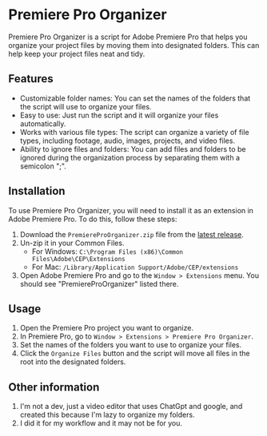 # Premiere Pro Organizer

Premiere Pro Organizer is a script for Adobe Premiere Pro that helps you organize your project files by moving them into designated folders. This can help keep your project files neat and tidy.

## Features

- Customizable folder names: You can set the names of the folders that the script will use to organize your files.
- Easy to use: Just run the script and it will organize your files automatically.
- Works with various file types: The script can organize a variety of file types, including footage, audio, images, projects, and video files.
- Ability to ignore files and folders: You can add files and folders to be ignored during the organization process by separating them with a semicolon ";".

## Installation

To use Premiere Pro Organizer, you will need to install it as an extension in Adobe Premiere Pro. To do this, follow these steps:

1. Download the `PremiereProOrganizer.zip` file from the [latest release](https://github.com/Selgy/PremiereProOrganizer/releases/latest).
2. Un-zip it in your Common Files.
   - For Windows: `C:\Program Files (x86)\Common Files\Adobe\CEP\Extensions`
   - For Mac: `/Library/Application Support/Adobe/CEP/extensions`
3. Open Adobe Premiere Pro and go to the `Window > Extensions` menu. You should see "PremiereProOrganizer" listed there.

## Usage

1. Open the Premiere Pro project you want to organize.
2. In Premiere Pro, go to `Window > Extensions > Premiere Pro Organizer`.
3. Set the names of the folders you want to use to organize your files.
4. Click the `Organize Files` button and the script will move all files in the root into the designated folders.

## Other information
1. I'm not a dev, just a video editor that uses ChatGpt and google, and created this because I'm lazy to organize my folders.
2. I did it for my workflow and it may not be for you.
